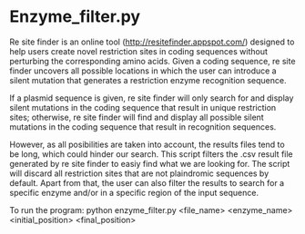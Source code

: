 # Enzyme_filter.py 
Re site finder is an online tool (http://resitefinder.appspot.com/) designed to help users create novel restriction sites in coding sequences without perturbing the corresponding amino acids. Given a coding sequence, re site finder uncovers all possible locations in which the user can introduce a silent mutation that generates a restriction enzyme recognition sequence. 

If a plasmid sequence is given, re site finder will only search for and display silent mutations in the coding sequence that result in unique restriction sites; otherwise, re site finder will find and display all possible silent mutations in the coding sequence that result in recognition sequences. 

However, as all posibilities are taken into account, the results files tend to be long, which could hinder our search. This script filters the .csv result file generated by re site finder to easiy find what we are looking for. The script will discard all restriction sites that are not plaindromic sequences by default. Apart from that, the user can also filter the results to search for a specific enzyme and/or in a specific region of the input sequence.

To run the program:
    python enzyme_filter.py <file_name> <enzyme_name> <initial_position> <final_position>
    

